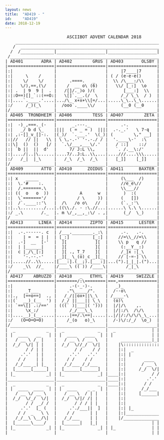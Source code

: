 ```yaml
---
layout: news
title:  "AD419 - "
id:     "AD419"
date: 2018-12-19
---
```

<pre>
                        ASCIIBOT ADVENT CALENDAR 2018                           
    ________________________________________________________________________    
   /  ____________________________________________________________________  \   
  /  /_____________|___________________|___________________|______________\  \  
 /____________________________________________________________________________\ 
| AD401       ADRA | AD402        GRUS | AD403       OLSBY | AD404      ORCHID |
|==================|===================|===================|===================|
|:|                |                   |     |7____|7      |        ,        |:|
|:|     \    /     |                   | ( / (e-e-e()      |    _   |>  _    |:|
|:|    \/    \/    |     .====.   _    |  \\ /\___:/\\     |   ()).-"-.(()   |:|
|:|   \/),==,(\/   |    /  __ o\ (6)   |   \\/ [_:]  \o    |    (o)(O)(o)    |:|
|:| .  | 9  9 |  . |   /[]/._)o )/(    |      [___:]  \\   |  .-.\_.-._/.-.  |:|
|:|:O==)[]_`::(==O:|   \[]`.__.(/  \   |     /_/ \_\  / )  | (__:)(__:)(__:) |:|
|:|....`.____.'....|.../\_ x+x+\\[=/...|.....\_\..\_\......|.................|:|
|:/     /_)(_\     |  /ooo`.____\\/    |     (__0 (__0     | ':::'':::'':::' \:|
|/_________________|___________________|___________________|__________________\|
| AD405  TRONDHEIM | AD406        TESS | AD407        ZETA | AD408      FORTIS |
|==================|===================|===================|===================|
|:|  -)_,===._(-   |      _.---._      |     .-.           |            ,    |:|
|:|   _/ b d \_    ||||  ( = _ = )  ||||  .-._.'   \ 7-q   |     .-._.-/     |:|
|:| ,:-[]_v_[]-:.  |(_)/  `.___.'  \(_)| (        \," __]  | (_/ )q " p( \_) |:|
|:|//   // ||   \\ | \ \,-.-' '-.-./ / |  '.____\-'  :\    | (( () )-( () )) |:|
|:|\]  ()  ()   [/ |  `.\/___,___\/.'  |   / ::]    ::/    |  `[:`.___.':]'  |:|
|:| `b ||  ||  d'  |     7/ J:L \\,    |   `. /.__\:/'     |     ()===()     |:|
|:|..../|..|\......|....7/..J:L..\\,...|....///....\\\.....|..._//.....\\_...|:|
|:/   /_|  |_\     |   /_\  /_\  /_\   |   [_]]    [_]]    |  /_o\     /o_\  \:|
|/_________________|___________________|___________________|__________________\|
| AD409       ATTO | AD410      ZOIDUS | AD411      BAXTER | AD412    IRONSIDE |
|==================|===================|===================|=====/=============|
|:| x   _____      |                   |     (\___  /)     |    /(         .-. |
|:|  \.'#    :.    |                   |     //e_e\//      |   /6 `._     ((`o |
|:|  /.=======.\   |                   |     \\___//       |  /__ )++`-._  \\  |
|:| ((  o   o  ))  |         A      w  |      )  :(        |    \ ;-.____:._)) |
|:|  \`======='/   |        / \     )) |     (   [])       | u,  /   /  .:)-'  |
|:|  /`.____::'\   |  /\   /o o\   //  |     (`._:'\       |  `-' `./=..:'     |
|:|..\........./...|.((\\./. - :\.//...|......\ \.\ \......|.........././......|
|:/ _.\       /._  |. m \/_,__,_:\/ . ,|      (_/  \_)     |        ,n ,n      |
|/_________________|___________________|___________________|___________________|
| AD413      LINEA | AD414       ZIPTO | AD415      LESTER | AD416       SIMON |
|==================|===================|===================|=======/\==========|
|:|  .-.------. c  | /___.________._:\ |     .-.   .-.     |     _/__\_      |:|
|:|    | =  = | |  | [_:]         [_:] |    //=\\_//=\\    |     (o_o_) [_)  |:|
|:|  .-]  __  [-'  |  ][           ][  |    \\ p   q //    |    _._||_,_/    |:|
|:|  | |______|    |  ][           ][  |     (:__Y__:)     |  _/  \_:/       |:|
|:|  c |_/\_[:]    |  ][ ., T_7    ][  |     /_]x :[_\     | ( ]  _[]_       |:|
|:|    '-.--.-'    | _][_ \_(o)_c _][_ |    // [-=-] \\    |     [[||]]      |:|
|:|.....//..\\.....|[___:].(__;).[___:]|...(").|_|_|.(")...|.................|:|
|:/    _\\  //_    |/____\ (( )) /____\|       /_|_\       |  '''::::::'''   \:|
|/_________________|___________________|___________________|__________________\|
| AD417    ABRUZZO | AD418   _   ETHYL | AD419     SWIZZLE |  _             _  |
|==================|========/:\========|===,===============| |  ____   _  _  | |
|:|                |     .-(-_-)-.     |   _)_             |   / __ \ / ][ \   |
|:|     _T___      |    ."\_____/".    |  /--o\            |  /_/  \// /  \ \  |
|:|.,  [==o==]  ., |   /_/||ox+||\_\   | /____-\           |       / | |  | |  |
|:|(`  __)_(__  ') |  /_/ ||___|| \_\  |  (o)\             |     .'.'| |  | |  |
|:| `==\[] .:/=='  | (((` )|___|( '))) |  |/|/\    ,.      |    / /  | |  | |  |
|:|     \x_:/      |     /_/___\_\     |  |/|:/\  /\/\     |   /_/___\ \  / |  |
|:|....__)_(__.....|.....|==/.\==|.....|..|/|/:/\/\/\_\_...|  [______]\_][_/   |
|:/   (O=O=O=O)    |    /_(o   o)_\    |  /-)\/:/_/  \o_)  | |_             _| |
|/_________________|___________________|___________________|___________________|
|  _            _  |  _             _  |  _              | | |              _  |
| |  ____   __   | | |  ____   ____  | | |               | | |               | |
|   / __ \ /_ |    |   / __ \ / __ \   |     ____________|_|_|____________     |
|  /_/  \/| | |    |  /_/  \//_/  \/|  |    |\:::::::::::::::::::::::::::/|    |
|       / / | |    |       / /    / /  |    |:|  _                   _  | |    |
|     .'.'  | |    |     .'.'   .'.'   |    |:| |                     | | |    |
|    / /    | |    |    / /    / /     |    |:|       ____   ______     | |    |
|   /_/___ _| |_   |   /_/___ /_/___   |    |:|      / __ \ |  ____]    | |    |
|  [______[_____]  |  [______[______]  |    |:|     /_/  \/||_|         | |    |
| |_            _| | |_             _| |____|:|          / /| |___      | |____|
|__________________|___________________|____|:|        .'.' |____ \     | |____|
|  _            _  |  _             _  |____|:|       / /    _   \ \    | |____|
| |  ____  ____  | | |  ____    _ _  | |    |:|      /_/___ \ \__/\|    | |    |
|   / __ \/ __ \   |   / __ \  / | |   |    |:|     [______| \____/     | |    |
|  /_/  \/_/  \/|  |  /_/  \/|/ /| |   |    |:|                         | |    |
|       / /  _/ /  |       / / / | |   |    |:|                         | |    |
|     .'.'  [_ (   |     .'./___||  ]  |    |:| |_                   _| | |    |
|    / /  _   \ \  |    / /      | |   |    |:|_________________________| |    |
|   /_/__\ \__/\|  |   /_/___    | |   |    |/___________________________\|    |
|  [______\____/   |  [______|   |_|   |                 | | |                 |
| |_            _| | |_             _| | |_              | | |              _| |
|__________________|___________________|_________________|_|_|_________________|
</pre>